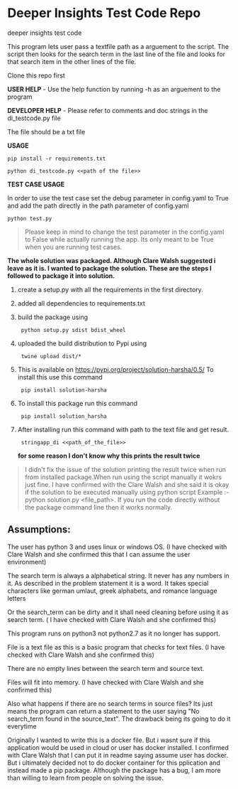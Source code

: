 # Deeper Insights Test Code Repo
deeper insights test code

This program lets user pass a textfile path as a arguement to the script.
The script then looks for the search term in the last line of the file and looks for that search item in the other lines of the file. 

Clone this repo first 

**USER HELP** - Use the help function by running -h as an arguement to the program

**DEVELOPER HELP** - Please refer to comments and doc strings in the di_testcode.py file

The file should be a txt file

**USAGE**
    
    pip install -r requirements.txt

    python di_testcode.py <<path of the file>>

**TEST CASE USAGE**

In order to use the test case set the debug parameter in config.yaml to True and add the path directly in the path parameter of config.yaml

    python test.py  

> Please keep in mind to change the test parameter in the config.yaml to False while actually running the app. Its only meant to be True when you are running test cases.

**The whole solution was packaged. Although Clare Walsh suggested i leave as it is. I wanted to package the solution. These are the steps I followed to package it into solution.** 

1. create a setup.py with all the requirements in the first directory.
2. added all dependencies to requirements.txt
3. build the package using 

        python setup.py sdist bdist_wheel

4. uploaded the build distribution to Pypi using

        twine upload dist/*

5. This is available on https://pypi.org/project/solution-harsha/0.5/ To install this use this command

        pip install solution-harsha

6. To install this package run this command 

        pip install solution_harsha

7. After installing run this command with path to the text file and get result. 

        stringapp_di <<path_of_the_file>>

    **for some reason I don't know why this prints the result twice**

> I didn't fix the issue of the solution printing the result twice when run from installed package.When run using the script manually it wokrs just fine. I have confirmed with the Clare Walsh and she said it is okay if the solution to be executed manually using python script
Example :- python solution.py <file_path>. If you run the code directly without the package command line then it works normally.  

Assumptions:
---------------

The user has python 3 and uses linux or windows OS. (I have checked with Clare Walsh and she confirmed this that I can assume the user environment)

The search term is always a alphabetical string. It never has any numbers in it.  As described in the problem statement it is a word. It takes special characters like german umlaut, greek alphabets, and romance language letters

Or the search_term can be dirty and it shall need cleaning before using it as search term. ( I have checked with Clare Walsh and she confirmed this)

This program runs on python3 not python2.7 as it no longer has support. 

File is a text file as this is a basic program that checks for text files. (I have checked with Clare Walsh and she confirmed this)

There are no empty lines between the search term and source text. 

Files will fit into memory. (I have checked with Clare Walsh and she confirmed this)

Also what happens if there are no search terms in source files? Its just means the program can return a statement to the user saying "No search_term found in the source_text". The drawback being its going to do it everytime 

Originally I wanted to write this is a docker file. But i wasnt sure if this application would be used in cloud or user has docker installed. I confirmed with Clare Walsh that I can put it in readme saying assume user has docker. But i ultimately decided not to do docker container for this pplication and instead made a pip package. Although the package has a bug, I am more than willing to learn from people on solving the issue. 

